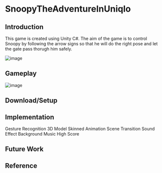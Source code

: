 # SnoopyTheAdventureInUniqlo
## Introduction
This game is created using Unity C#. The aim of the game is to control Snoopy by following the arrow signs so that he will do the right pose and let the gate pass thorugh him safely.

![image](https://user-images.githubusercontent.com/9387781/68892814-aca18780-071b-11ea-96bc-54c91ca23bc9.png)

## Gameplay
![image](https://user-images.githubusercontent.com/9387781/68892906-ea9eab80-071b-11ea-91b9-a39be4abb5c9.png)

## Download/Setup

## Implementation
Gesture Recognition 
3D Model 
Skinned Animation
Scene Transition
Sound Effect
Background Music
High Score

## Future Work

## Reference

